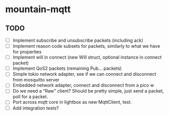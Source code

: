 # mountain-mqtt

## TODO

- [ ] Implement subscribe and unsubscribe packets (including ack)
- [ ] Implement reason code subsets for packets, similarly to what we have for properties
- [ ] Implement will in connect (new Will struct, optional instance in connect packet)
- [ ] Implement QoS2 packets (remaining Pub... packets)
- [ ] Simple tokio network adapter, see if we can connect and disconnect from mosquitto server
- [ ] Embedded network adapter, connect and disconnect from a pico w
- [ ] Do we need a "Raw" client? Should be pretty simple, just send a packet, poll for a packet.
- [ ] Port across mqtt core in lightbox as new MqttClient, test.
- [ ] Add integration tests?
